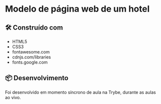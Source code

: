 # Modelo de página web de um hotel

## 🛠️ Construído com

* HTML5
* CSS3
* fontawesome.com
* cdnjs.com/libraries
* fonts.google.com

## 📦 Desenvolvimento

Foi desenvolvido em momento síncrono de aula na Trybe, durante as aulas ao vivo.